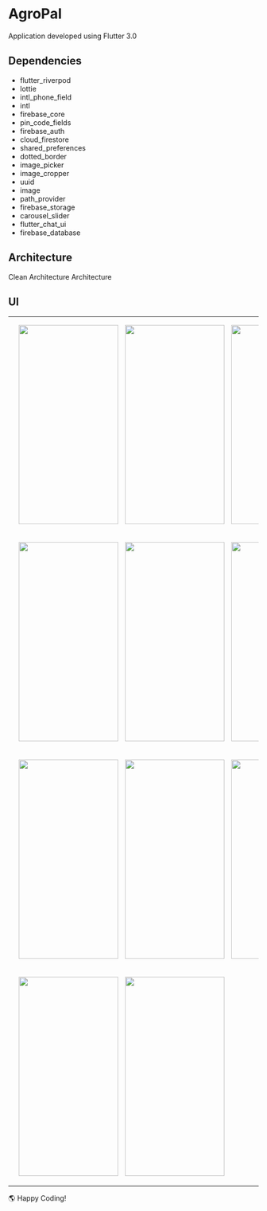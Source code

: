# AgroPal

Application developed using Flutter 3.0

## Dependencies

- flutter_riverpod
- lottie
- intl_phone_field
- intl
- firebase_core
- pin_code_fields
- firebase_auth
- cloud_firestore
- shared_preferences
- dotted_border
- image_picker
- image_cropper
- uuid
- image
- path_provider
- firebase_storage
- carousel_slider
- flutter_chat_ui
- firebase_database

## Architecture

Clean Architecture Architecture

## UI


<p align="center">
 <table>
    <tr>
    <td>
      <p align="center">
        <img src="https://github.com/SanushRadalage/ComposeSamples/blob/master/app/src/main/res/drawable/gif.gif" width="200" height="400">
      </p>
    </td>
    <td>
      <p align="center">
        <img src="https://github.com/SanushRadalage/ComposeSamples/blob/master/app/src/main/res/drawable/gif_dark.gif" width="200" height="400">
      </p>
    </td>
      <td>
      <p align="center">
        <img src="https://github.com/SanushRadalage/ComposeSamples/blob/master/app/src/main/res/drawable/gif_dark.gif" width="200" height="400">
      </p>
    </td>
      <td>
      <p align="center">
        <img src="https://github.com/SanushRadalage/ComposeSamples/blob/master/app/src/main/res/drawable/gif_dark.gif" width="200" height="400">
      </p>
    </td>
  </tr>
      <tr>
    <td>
      <p align="center">
        <img src="https://github.com/SanushRadalage/ComposeSamples/blob/master/app/src/main/res/drawable/gif.gif" width="200" height="400">
      </p>
    </td>
    <td>
      <p align="center">
        <img src="https://github.com/SanushRadalage/ComposeSamples/blob/master/app/src/main/res/drawable/gif_dark.gif" width="200" height="400">
      </p>
    </td>
      <td>
      <p align="center">
        <img src="https://github.com/SanushRadalage/ComposeSamples/blob/master/app/src/main/res/drawable/gif_dark.gif" width="200" height="400">
      </p>
    </td>
      <td>
      <p align="center">
        <img src="https://github.com/SanushRadalage/ComposeSamples/blob/master/app/src/main/res/drawable/gif_dark.gif" width="200" height="400">
      </p>
    </td>
  </tr>
      <tr>
    <td>
      <p align="center">
        <img src="https://github.com/SanushRadalage/ComposeSamples/blob/master/app/src/main/res/drawable/gif.gif" width="200" height="400">
      </p>
    </td>
    <td>
      <p align="center">
        <img src="https://github.com/SanushRadalage/ComposeSamples/blob/master/app/src/main/res/drawable/gif_dark.gif" width="200" height="400">
      </p>
    </td>
      <td>
      <p align="center">
        <img src="https://github.com/SanushRadalage/ComposeSamples/blob/master/app/src/main/res/drawable/gif_dark.gif" width="200" height="400">
      </p>
    </td>
      <td>
      <p align="center">
        <img src="https://github.com/SanushRadalage/ComposeSamples/blob/master/app/src/main/res/drawable/gif_dark.gif" width="200" height="400">
      </p>
    </td>
  </tr>
      <tr>
    <td>
      <p align="center">
        <img src="https://github.com/SanushRadalage/ComposeSamples/blob/master/app/src/main/res/drawable/gif.gif" width="200" height="400">
      </p>
    </td>
    <td>
      <p align="center">
        <img src="https://github.com/SanushRadalage/ComposeSamples/blob/master/app/src/main/res/drawable/gif_dark.gif" width="200" height="400">
      </p>
    </td>
      <td>
      <p align="center">
        <img src="https://github.com/SanushRadalage/ComposeSamples/blob/master/app/src/main/res/drawable/gif_dark.gif" width="200" height="400">
      </p>
    </td>
  </tr>
</table>
</p>


🌎 Happy Coding!
